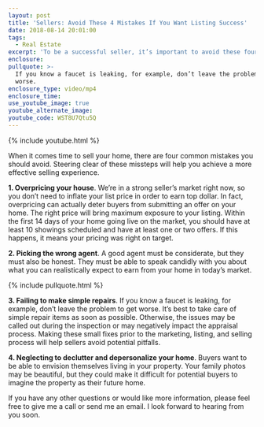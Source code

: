 ```yaml
---
layout: post
title: 'Sellers: Avoid These 4 Mistakes If You Want Listing Success'
date: 2018-08-14 20:01:00
tags:
  - Real Estate
excerpt: 'To be a successful seller, it’s important to avoid these four mistakes.'
enclosure:
pullquote: >-
  If you know a faucet is leaking, for example, don’t leave the problem to get
  worse.
enclosure_type: video/mp4
enclosure_time:
use_youtube_image: true
youtube_alternate_image:
youtube_code: WST8U7Qtu5Q
---
```


{% include youtube.html %}

When it comes time to sell your home, there are four common mistakes you should avoid. Steering clear of these missteps will help you achieve a more effective selling experience.

**1. Overpricing your house**. We’re in a strong seller’s market right now, so you don’t need to inflate your list price in order to earn top dollar. In fact, overpricing can actually deter buyers from submitting an offer on your home. The right price will bring maximum exposure to your listing. Within the first 14 days of your home going live on the market, you should have at least 10 showings scheduled and have at least one or two offers. If this happens, it means your pricing was right on target.

**2. Picking the wrong agent**. A good agent must be considerate, but they must also be honest. They must be able to speak candidly with you about what you can realistically expect to earn from your home in today’s market.

{% include pullquote.html %}

**3. Failing to make simple repairs**. If you know a faucet is leaking, for example, don’t leave the problem to get worse. It’s best to take care of simple repair items as soon as possible. Otherwise, the issues may be called out during the inspection or may negatively impact the appraisal process. Making these small fixes prior to the marketing, listing, and selling process will help sellers avoid potential pitfalls.

**4. Neglecting to declutter and depersonalize your home**. Buyers want to be able to envision themselves living in your property. Your family photos may be beautiful, but they could make it difficult for potential buyers to imagine the property as their future home.

If you have any other questions or would like more information, please feel free to give me a call or send me an email. I look forward to hearing from you soon.